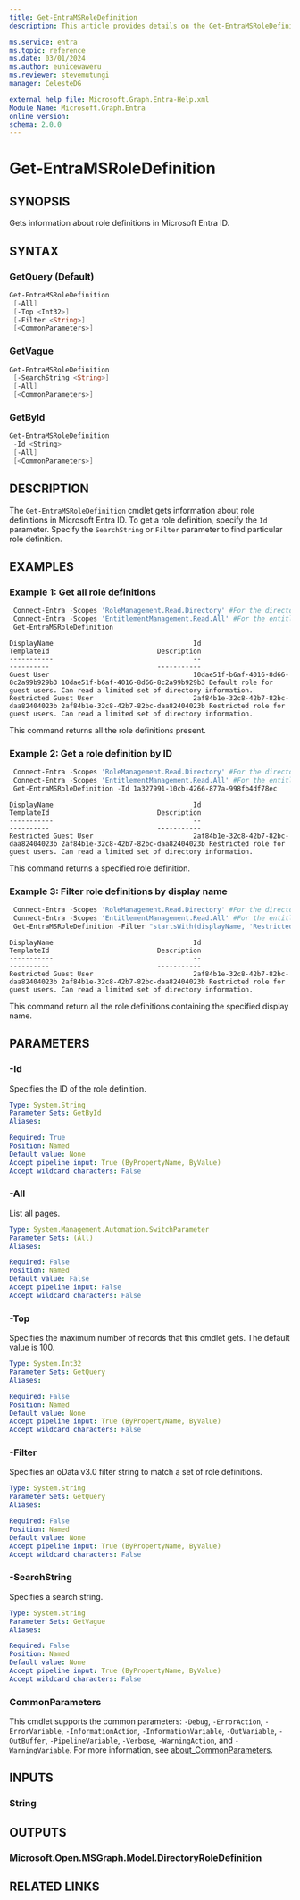 ```yaml
---
title: Get-EntraMSRoleDefinition
description: This article provides details on the Get-EntraMSRoleDefinition command.

ms.service: entra
ms.topic: reference
ms.date: 03/01/2024
ms.author: eunicewaweru
ms.reviewer: stevemutungi
manager: CelesteDG

external help file: Microsoft.Graph.Entra-Help.xml
Module Name: Microsoft.Graph.Entra
online version:
schema: 2.0.0
---
```


# Get-EntraMSRoleDefinition

## SYNOPSIS

Gets information about role definitions in Microsoft Entra ID.

## SYNTAX

### GetQuery (Default)

```powershell
Get-EntraMSRoleDefinition 
 [-All] 
 [-Top <Int32>] 
 [-Filter <String>] 
 [<CommonParameters>]
```

### GetVague

```powershell
Get-EntraMSRoleDefinition 
 [-SearchString <String>] 
 [-All] 
 [<CommonParameters>]
```

### GetById

```powershell
Get-EntraMSRoleDefinition 
 -Id <String> 
 [-All] 
 [<CommonParameters>]
```

## DESCRIPTION

The `Get-EntraMSRoleDefinition` cmdlet gets information about role definitions in Microsoft Entra ID. To get a role definition, specify the `Id` parameter. Specify the `SearchString` or `Filter` parameter to find particular role definition.

## EXAMPLES

### Example 1: Get all role definitions

```powershell
 Connect-Entra -Scopes 'RoleManagement.Read.Directory' #For the directory (Microsoft Entra ID) provider
 Connect-Entra -Scopes 'EntitlementManagement.Read.All' #For the entitlement management provider
 Get-EntraMSRoleDefinition
```

```Output
DisplayName                                   Id                                   TemplateId                           Description
-----------                                   --                                   ----------                           -----------
Guest User                                    10dae51f-b6af-4016-8d66-8c2a99b929b3 10dae51f-b6af-4016-8d66-8c2a99b929b3 Default role for guest users. Can read a limited set of directory information.
Restricted Guest User                         2af84b1e-32c8-42b7-82bc-daa82404023b 2af84b1e-32c8-42b7-82bc-daa82404023b Restricted role for guest users. Can read a limited set of directory information.
```

This command returns all the role definitions present.

### Example 2: Get a role definition by ID

```powershell
 Connect-Entra -Scopes 'RoleManagement.Read.Directory' #For the directory (Microsoft Entra ID) provider
 Connect-Entra -Scopes 'EntitlementManagement.Read.All' #For the entitlement management provider
 Get-EntraMSRoleDefinition -Id 1a327991-10cb-4266-877a-998fb4df78ec
```

```Output
DisplayName                                   Id                                   TemplateId                           Description
-----------                                   --                                   ----------                           -----------
Restricted Guest User                         2af84b1e-32c8-42b7-82bc-daa82404023b 2af84b1e-32c8-42b7-82bc-daa82404023b Restricted role for guest users. Can read a limited set of directory information.
```

This command returns a specified role definition.

### Example 3: Filter role definitions by display name

```powershell
 Connect-Entra -Scopes 'RoleManagement.Read.Directory' #For the directory (Microsoft Entra ID) provider
 Connect-Entra -Scopes 'EntitlementManagement.Read.All' #For the entitlement management provider
 Get-EntraMSRoleDefinition -Filter "startsWith(displayName, 'Restricted')"
```

```Output
DisplayName                                   Id                                   TemplateId                           Description
-----------                                   --                                   ----------                           -----------
Restricted Guest User                         2af84b1e-32c8-42b7-82bc-daa82404023b 2af84b1e-32c8-42b7-82bc-daa82404023b Restricted role for guest users. Can read a limited set of directory information.
```

This command return all the role definitions containing the specified display name.

## PARAMETERS

### -Id

Specifies the ID of the role definition.

```yaml
Type: System.String
Parameter Sets: GetById
Aliases:

Required: True
Position: Named
Default value: None
Accept pipeline input: True (ByPropertyName, ByValue)
Accept wildcard characters: False
```

### -All

List all pages.

```yaml
Type: System.Management.Automation.SwitchParameter
Parameter Sets: (All)
Aliases:

Required: False
Position: Named
Default value: False
Accept pipeline input: False
Accept wildcard characters: False
```

### -Top

Specifies the maximum number of records that this cmdlet gets. The default value is 100.

```yaml
Type: System.Int32
Parameter Sets: GetQuery
Aliases:

Required: False
Position: Named
Default value: None
Accept pipeline input: True (ByPropertyName, ByValue)
Accept wildcard characters: False
```

### -Filter

Specifies an oData v3.0 filter string to match a set of role definitions.

```yaml
Type: System.String
Parameter Sets: GetQuery
Aliases:

Required: False
Position: Named
Default value: None
Accept pipeline input: True (ByPropertyName, ByValue)
Accept wildcard characters: False
```

### -SearchString

Specifies a search string.

```yaml
Type: System.String
Parameter Sets: GetVague
Aliases:

Required: False
Position: Named
Default value: None
Accept pipeline input: True (ByPropertyName, ByValue)
Accept wildcard characters: False
```

### CommonParameters

This cmdlet supports the common parameters: `-Debug`, `-ErrorAction`, `-ErrorVariable`, `-InformationAction`, `-InformationVariable`, `-OutVariable`, `-OutBuffer`, `-PipelineVariable`, `-Verbose`, `-WarningAction`, and `-WarningVariable`. For more information, see [about_CommonParameters](https://go.microsoft.com/fwlink/?LinkID=113216).

## INPUTS

### String

## OUTPUTS

### Microsoft.Open.MSGraph.Model.DirectoryRoleDefinition

## RELATED LINKS
